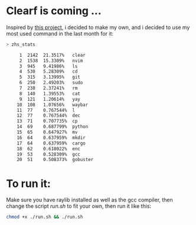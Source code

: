 # Clearf is coming ...

Inspired by [this project](https://github.com/tsoding/voidf), i decided to make my own, and i decided to use my most used command in the last month for it: 

```bash
> zhs_stats

     1  2142  21.3517%   clear
     2  1538  15.3309%   nvim
     3  945   9.41986%   ls
     4  530   5.28309%   cd
     5  315   3.13995%   git
     6  250   2.49203%   sudo
     7  238   2.37241%   rm
     8  140   1.39553%   cat
     9  121   1.20614%   yay
    10  108   1.07656%   waybar
    11  77    0.767544%  l
    12  77    0.767544%  dec
    13  71    0.707735%  cp
    14  69    0.687799%  python
    15  65    0.647927%  mv
    16  64    0.637959%  mkdir
    17  64    0.637959%  cargo
    18  62    0.618022%  enc
    19  53    0.528309%  gcc
    20  51    0.508373%  gobuster
```
# To run it: 
Make sure you have raylib installed as well as the gcc compiler, then change the script _run.sh_ to fit your own, then run it like this: 
```bash
chmod +x ./run.sh && ./run.sh
```
